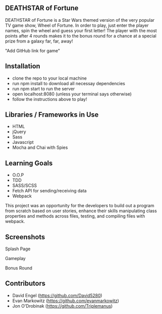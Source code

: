 ## DEATHSTAR of Fortune

DEATHSTAR of Fortune is a Star Wars themed version of the very popular TV game show, Wheel of Fortune. In order to play, 
just enter the player names, spin the wheel and guess your first letter! The player with the most points after 4 rounds 
makes it to the bonus round for a chance at a special prize from a galaxy far, far, away!

"Add GitHub link for game"

## Installation

 - clone the repo to your local machine
 - run npm install to download all necessay dependencies
 - run npm start to run the server
 - open localhost:8080 (unless your terminal says otherwise)
 - follow the instructions above to play!
 
 ## Libraries / Frameworks in Use
 
 - HTML
 - jQuery
 - Sass
 - Javascript
 - Mocha and Chai with Spies

## Learning Goals
 - O.O.P
 - TDD
 - SASS/SCSS
 - Fetch API for sending/receiving data
 - Webpack

This project was an opportunity for the developers to build out a program from scratch based on user stories, enhance 
their skills manipulating class properties and methods across files, testing, and compiling files with webpack. 

## Screenshots

Splash Page


Gameplay


Bonus Round


## Contributors

- David Engel (https://github.com/David5280)
- Evan Markowitz (https://github.com/evanmarkowitz)
- Jon O'Drobinak (https://github.com/Triplemanus)
